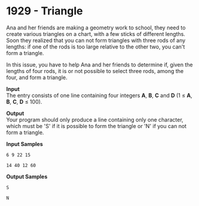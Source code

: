 # 1929 - Triangle

Ana and her friends are making a geometry work to school, they need to create various triangles on a chart, with a few sticks of different lengths. Soon they realized that you can not form triangles with three rods of any lengths: if one of the rods is too large relative to the other two, you can't form a triangle.

In this issue, you have to help Ana and her friends to determine if, given the lengths of four rods, it is or not possible to select three rods, among the four, and form a triangle.

**Input**<br>
The entry consists of one line containing four integers **A**, **B**, **C** and **D** (1 ≤ **A**, **B**, **C**, **D** ≤ 100).

**Output**<br>
Your program should only produce a line containing only one character, which must be 'S' if it is possible to form the triangle or 'N' if you can not form a triangle.

**Input Samples**
````
6 9 22 15
````
````
14 40 12 60
````

**Output Samples**
````
S
````
````
N
````